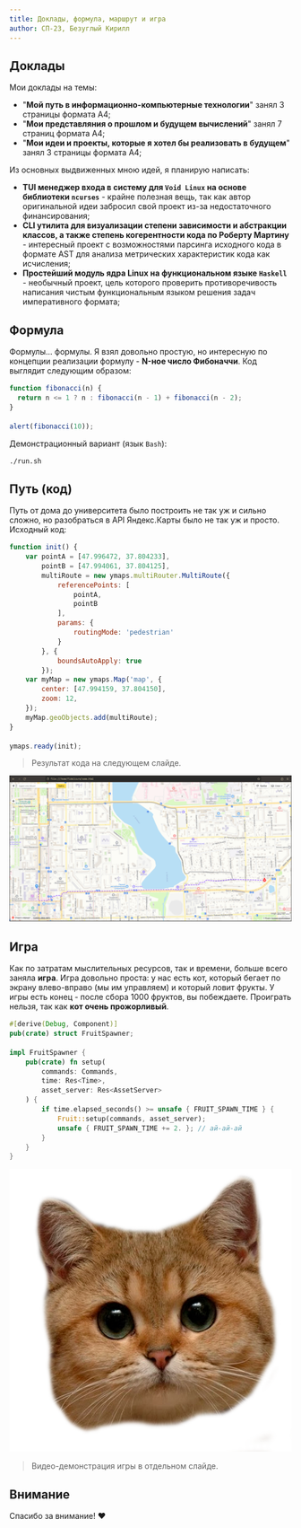 ```yaml
---
title: Доклады, формула, маршрут и игра
author: СП-23, Безуглый Кирилл
---
```


Доклады
---

Мои доклады на темы:
- "**Мой путь в информационно-компьютерные технологии**" занял 3 страницы формата А4;
- "**Мои представляния о прошлом и будущем вычислений**" занял 7 страниц формата А4;
- "**Мои идеи и проекты, которые я хотел бы реализовать в будущем**" занял 3 страницы формата А4;

Из основных выдвиженных мною идей, я планирую написать:
- **TUI менеджер входа в систему для `Void Linux` на основе библиотеки `ncurses`** - крайне полезная вещь, так как автор оригинальной идеи забросил свой проект из-за недостаточного финансирования;
- **CLI утилита для визуализации степени зависимости и абстракции классов, а также степень когерентности кода по Роберту Мартину** - интересный проект с возможностями парсинга исходного кода в формате AST для анализа метрических характеристик кода как исчисления;
- **Простейший модуль ядра Linux на функциональном языке `Haskell`** - необычный проект, цель которого проверить противоречивость написания чистым функциональным языком решения задач императивного формата;

<!-- end_slide -->
Формула
---

Формулы... формулы. Я взял довольно простую, но интересную по концепции реализации формулу - **N-ное число Фибоначчи**.
Код выглядит следующим образом:
```js
function fibonacci(n) {
  return n <= 1 ? n : fibonacci(n - 1) + fibonacci(n - 2);
}

alert(fibonacci(10));
```

Демонстрационный вариант (язык `Bash`):
```bash +exec
./run.sh
```

<!-- end_slide -->
Путь (код)
---

Путь от дома до университета было построить не так уж и сильно сложно, но разобраться в API Яндекс.Карты было не так уж и просто.
Исходный код:
```js
function init() {
    var pointA = [47.996472, 37.804233],
        pointB = [47.994061, 37.804125],
        multiRoute = new ymaps.multiRouter.MultiRoute({
            referencePoints: [
                pointA,
                pointB
            ],
            params: {
                routingMode: 'pedestrian'
            }
        }, {
            boundsAutoApply: true
        });
    var myMap = new ymaps.Map('map', {
        center: [47.994159, 37.804150],
        zoom: 12,
    });
    myMap.geoObjects.add(multiRoute);
}

ymaps.ready(init);
```

>Результат кода на следующем слайде.

<!-- end_slide -->

![](map.png)

<!-- end_slide -->
Игра
---
<!-- column_layout: [2, 1] -->

<!-- column: 0 -->
Как по затратам мыслительных ресурсов, так и времени, больше всего заняла **игра**.
Игра довольно проста: у нас есть кот, который бегает по экрану влево-вправо (мы им управляем) и который ловит фрукты.
У игры есть конец - после сбора 1000 фруктов, вы побеждаете.
Проиграть нельзя, так как **кот очень прожорливый**.

```rust
#[derive(Debug, Component)]
pub(crate) struct FruitSpawner;

impl FruitSpawner {
    pub(crate) fn setup(
        commands: Commands,
        time: Res<Time>,
        asset_server: Res<AssetServer>
    ) {
        if time.elapsed_seconds() >= unsafe { FRUIT_SPAWN_TIME } {
            Fruit::setup(commands, asset_server);
            unsafe { FRUIT_SPAWN_TIME += 2. }; // ай-ай-ай
        }
    }
}
```

<!-- column: 1 -->
![](cat.png)

>Видео-демонстрация игры в отдельном слайде.

<!-- reset_layout -->

<!-- end_slide -->
Внимание
---

Спасибо за внимание! ❤️
